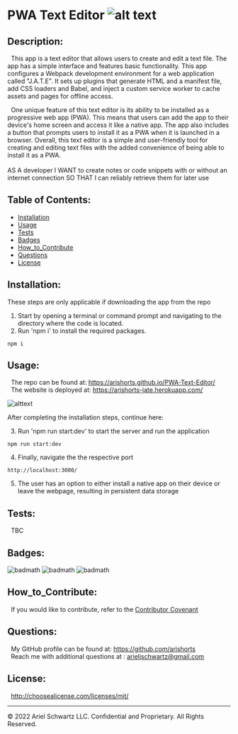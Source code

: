 # PWA Text Editor ![alt text](https://img.shields.io/badge/License-MIT-blue.svg)

## Description:

&nbsp; This app is a text editor that allows users to create and edit a text file. The app has a simple interface and features basic functionality. This app configures a Webpack development environment for a web application called "J.A.T.E". It sets up plugins that generate HTML and a manifest file, add CSS loaders and Babel, and inject a custom service worker to cache assets and pages for offline access.

&nbsp; One unique feature of this text editor is its ability to be installed as a progressive web app (PWA). This means that users can add the app to their device's home screen and access it like a native app. The app also includes a button that prompts users to install it as a PWA when it is launched in a browser. Overall, this text editor is a simple and user-friendly tool for creating and editing text files with the added convenience of being able to install it as a PWA.
<br><br>
AS A developer
I WANT to create notes or code snippets with or without an internet connection
SO THAT I can reliably retrieve them for later use
<br>

## Table of Contents:

- [Installation](#installation)
- [Usage](#usage)
- [Tests](#tests)
- [Badges](#badges)
- [How_to_Contribute](#how_to_contribute)
- [Questions](#questions)
- [License](#license)

## Installation:

These steps are only applicable if downloading the app from the repo

1. Start by opening a terminal or command prompt and navigating to the directory where the code is located.<br>
2. Run 'npm i' to install the required packages.<br>

```
npm i
```

## Usage:

&nbsp; The repo can be found at: https://arishorts.github.io/PWA-Text-Editor/
<br>
&nbsp; The website is deployed at: https://arishorts-jate.herokuapp.com/

![alttext](../PWA-Text-Editor/client/src/images/demo.JPG)

After completing the installation steps, continue here: <br>

3. Run 'npm run start:dev' to start the server and run the application

```
npm run start:dev
```

4. Finally, navigate the the respective port

```
http://localhost:3000/
```

5. The user has an option to either install a native app on their device or leave the webpage, resulting in persistent data storage

## Tests:

&nbsp; TBC

## Badges:

![badmath](https://img.shields.io/badge/JavaScript-66%25-purple)
![badmath](https://img.shields.io/badge/CSS-24%25-purple)
![badmath](https://img.shields.io/badge/HTML-9%25-purple)

## How_to_Contribute:

&nbsp; If you would like to contribute, refer to the [Contributor Covenant](https://www.contributor-covenant.org/)

## Questions:

&nbsp; My GitHub profile can be found at: https://github.com/arishorts
<br>&nbsp; Reach me with additional questions at : arieljschwartz@gmail.com

## License:

&nbsp; http://choosealicense.com/licenses/mit/

---

© 2022 Ariel Schwartz LLC. Confidential and Proprietary. All Rights Reserved.
